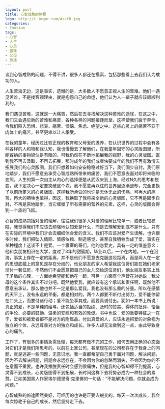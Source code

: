 ```yaml
---
layout: post
title: 心智成熟的旅程
logo: http://i.imgur.com/Assf0.jpg
categories:
- Emotion
tags:
- 心智
- 人生
- 心灵
- 苦难
- 父母
- 旅途
---
```


谈到心智成熟的问题，不得不讲，很多人都还在摸索，包括那些看上去我们认为成功的人。

人生苦海无边，这是事实，遗憾的是，大多数人不愿意正视人生的苦难。他们一遇见苦难，不是找客观理由，就是抱怨自己的命运，他们认为人一辈子就应该顺顺利利的。

我们遇见苦难，这就是一大痛苦，然后在去寻找解决这种苦难的途径，在这之中，我们又会遇见新的苦难和痛苦，各种各样的问题接踵而至，这样使我们疲于奔命，令我们陷入恐惧、悲哀、痛苦、懊恼、焦虑、绝望之中。这些心灵上的痛苦不亚于肉体上的痛苦，甚至更难以让人承受。

在我的童年，经历过比较正规的教育和父母爱的汲养，在认识世界的过程中会有各种各样的人和物和我认知，我也慢慢去了解他们，在我童年固守的心灵版图里，所能容纳的事物貌似是有限的，可我仍然在不断地拓展我的视野，我的心灵版图。直到我不再去汲取，不再去拓展，那时成年的我们或者快要成年的我们不再有激情去拓展我们的心灵版图，我们只想着如何安安稳稳过好当下，我们固步自封，我们原地踏步，我们不愿意去承受心智成熟所带来的痛苦，我们不愿意去面对即将来临的变照。人生的第一次自主从内心的选择便是从武汉来到上海，经过N久的思考和蜕变，我下定决心一定要突破这个坎，我不愿意再以往的世界里逐渐退却，完全更换了以前所定义的心灵版图，这样我所承受的也许是无休无止的伤痛，可再大的痛苦，再大的牺牲也值得，因这，我换取了我将来全新的心灵版图，它不再是固步自封，不再是原地踏步，当它缠噬了所有需要的营养的元素，这样，心灵的版图会得到一个质的飞跃。

心智的成熟包括对爱的理解，往往我们很多人对爱的理解比较单一，或者比较狭隘，我觉得我们不应该去顽强地认知爱是什么，而是去理解爱到底不是什么。只有在实际的环境中我们才会去细细体会爱的含义。我们不应该对爱产生误解，也许很多时候，我们把坠入情网、情感依赖、制造感觉、甚至自我牺牲当成了爱，事实在某种程度上这谈不上是爱。一个寝室的哥们，他的恋爱史，具有一定的借鉴意义：他和女朋友相识在大学，度过了3年的甜蜜期，毕业以后，一个在内地，一个在沿海，事实上存在一定的距离，并不是他们不愿意去克服这段距离，而是两人在一定的思想底蕴上的意见是存在分歧的，他女朋友的家人希望我这位哥们能在她们老家现付一套住房，不然他们不会愿意把自己的女儿交给这位哥们，他女朋友事实上处于矛盾的心理，一方面她希望能和他在一起，可另一方面有个声音在对她说：我父母的这个条件其实不过分吧，既然他爱我，就应该有这个承诺和责任啊，既然他不愿意去承认，那么他也并不一定是那么爱我，我也没有那么重的分量。所以在感情的天平上，没有永远的平衡，都是相对的。两个人都要不断付出努力，爱不能停留在口头上，而要付诸行动；爱不能坐享其成，而要真诚付出。犹如一本书上所说：真正的爱，不是单纯的给与，还包括适当的拒绝、及时的赞美、得体的批评、恰当的争论、必要的鼓励、温柔的安慰和有效的敦促。书中也说：爱的重要特征之一在于，爱者和被爱者都不是对方的附属品。付出真爱的人，应该永远把爱的对象视为独立的个体，永远尊重对方的独立和成长。许多人却无法做到这一点，由此导致身心的痛苦。

工作了，有很多的事情急需处理，每天都有做不完的工作，如何去用正确的心态面对它们才是我们所思考的。以前在上家公司，甚至现在的公司都存在于我身上的问题，就是逃避一些问题，无意识地，我一直都希望自己勇于面对问题，解决问题，因为不去解决问题，问题会永远存在，不会因为你的忽略而消失，不会因为你的不在意而不重要。也许我推脱责任时会感到很痛快，但是我的心智却得不到提高，心灵得不到成长，心灵版图得不到拓展，长时间这样下去将势必成为一种社会的累赘。正如美国黑人作家埃尔德里奇·克里佛的一句话：“不能解决问题，你就会成为问题。”

心智成熟的旅途固然美好，可经历的也许是正要去蜕变的。每天一次次成长，我会每次惊艳于自己的成长，然后坚持走下去。
